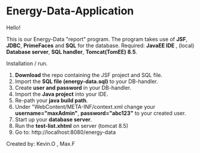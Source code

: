 # Energy-Data-Application
Hello!

This is our Energy-Data "report" program. The program takes use of <b>JSF</b>, <b>JDBC</b>, <b>PrimeFaces</b> and <b>SQL</b> for the database.
Required: <b>JavaEE IDE </b>, (local) <b>Database server</b>, <b>SQL handler</b>, <b>Tomcat(TomEE) 8.5</b>.

Installation / run.

1. <b>Download</b> the repo containing the JSF project and SQL file.
2. Import the <b>SQL file (energy-data.sql)</b> to your DB-handler.
3. Create <b>user and password</b> in your DB-handler.
4. Import the <b>Java project</b> into your IDE.
5. Re-path your <b>java build path</b>.
6. Under "WebContent/META-INF/context.xml change your <b>username="maxAdmin"</b>, <b>password="abc123"</b> to your created user.
7. Start up your <b>database server</b>.
8. Run the <b>test-list.xhtml</b> on server (tomcat 8.5)
9. Go to: http://localhost:8080/energy-data



Created by: Kevin.O , Max.F
